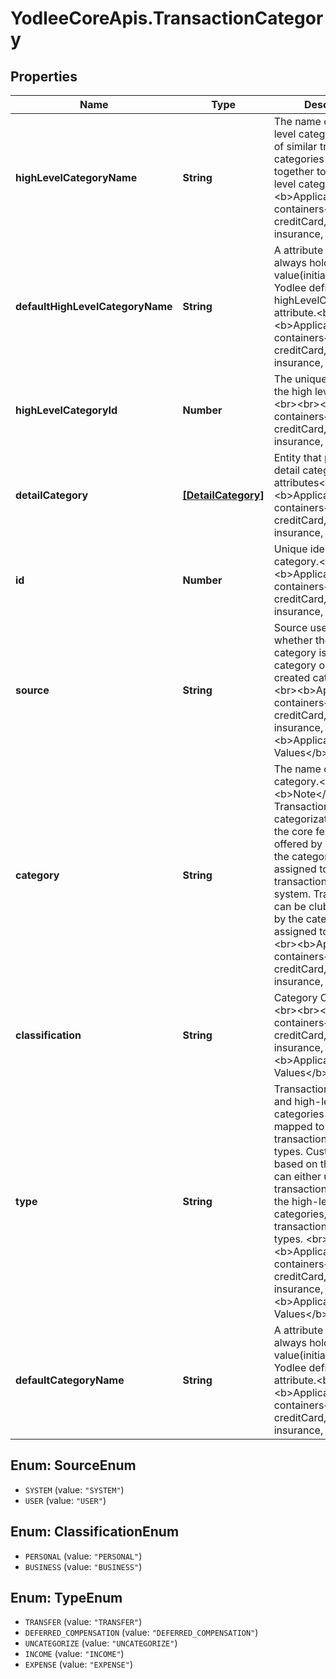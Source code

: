# YodleeCoreApis.TransactionCategory

## Properties
Name | Type | Description | Notes
------------ | ------------- | ------------- | -------------
**highLevelCategoryName** | **String** | The name of the high level category. A group of similar transaction categories are clubbed together to form a high-level category.&lt;br&gt;&lt;br&gt;&lt;b&gt;Applicable containers&lt;/b&gt;: creditCard, investment, insurance, loan&lt;br&gt; | [optional] 
**defaultHighLevelCategoryName** | **String** | A attribute which will always hold the first value(initial name) of Yodlee defined highLevelCategoryName attribute.&lt;br&gt;&lt;br&gt;&lt;b&gt;Applicable containers&lt;/b&gt;: creditCard, investment, insurance, loan&lt;br&gt; | [optional] 
**highLevelCategoryId** | **Number** | The unique identifier of the high level category.&lt;br&gt;&lt;br&gt;&lt;b&gt;Applicable containers&lt;/b&gt;: creditCard, investment, insurance, loan&lt;br&gt; | [optional] 
**detailCategory** | [**[DetailCategory]**](DetailCategory.md) | Entity that provides detail category attributes&lt;br&gt;&lt;br&gt;&lt;b&gt;Applicable containers&lt;/b&gt;: creditCard, investment, insurance, loan&lt;br&gt; | [optional] 
**id** | **Number** | Unique identifier of the category.&lt;br&gt;&lt;br&gt;&lt;b&gt;Applicable containers&lt;/b&gt;: creditCard, investment, insurance, loan&lt;br&gt; | [optional] 
**source** | **String** | Source used to identify whether the transaction category is user defined category or system created category.&lt;br&gt;&lt;br&gt;&lt;b&gt;Applicable containers&lt;/b&gt;: creditCard, investment, insurance, loan&lt;br&gt;&lt;b&gt;Applicable Values&lt;/b&gt;&lt;br&gt; | [optional] 
**category** | **String** | The name of the category.&lt;br&gt;&lt;b&gt;Note&lt;/b&gt;: Transaction categorization is one of the core features offered by Yodlee and the categories are assigned to the transactions by the system. Transactions can be clubbed together by the category that is assigned to them.  &lt;br&gt;&lt;br&gt;&lt;b&gt;Applicable containers&lt;/b&gt;: creditCard, investment, insurance, loan&lt;br&gt; | [optional] 
**classification** | **String** | Category Classification.&lt;br&gt;&lt;br&gt;&lt;b&gt;Applicable containers&lt;/b&gt;: creditCard, investment, insurance, loan&lt;br&gt;&lt;b&gt;Applicable Values&lt;/b&gt;&lt;br&gt; | [optional] 
**type** | **String** | Transaction categories and high-level categories are further mapped to five transaction category types. Customers, based on their needs can either use the transaction categories, the high-level categories, or the transaction category types. &lt;br&gt;&lt;br&gt;&lt;b&gt;Applicable containers&lt;/b&gt;: creditCard, investment, insurance, loan&lt;br&gt;&lt;b&gt;Applicable Values&lt;/b&gt;&lt;br&gt; | [optional] 
**defaultCategoryName** | **String** | A attribute which will always hold the first value(initial name) of Yodlee defined category attribute.&lt;br&gt;&lt;br&gt;&lt;b&gt;Applicable containers&lt;/b&gt;: creditCard, investment, insurance, loan&lt;br&gt; | [optional] 

<a name="SourceEnum"></a>
## Enum: SourceEnum

* `SYSTEM` (value: `"SYSTEM"`)
* `USER` (value: `"USER"`)


<a name="ClassificationEnum"></a>
## Enum: ClassificationEnum

* `PERSONAL` (value: `"PERSONAL"`)
* `BUSINESS` (value: `"BUSINESS"`)


<a name="TypeEnum"></a>
## Enum: TypeEnum

* `TRANSFER` (value: `"TRANSFER"`)
* `DEFERRED_COMPENSATION` (value: `"DEFERRED_COMPENSATION"`)
* `UNCATEGORIZE` (value: `"UNCATEGORIZE"`)
* `INCOME` (value: `"INCOME"`)
* `EXPENSE` (value: `"EXPENSE"`)

